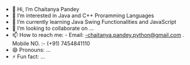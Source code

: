 - 👋 Hi, I’m Chaitanya Pandey
- 👀 I’m interested in Java and C++ Proramming Languages
- 🌱 I’m currently learning Java Swing Functionalities and JavaScript
- 💞️ I’m looking to collaborate on ...
- 📫 How to reach me: - Email: -chaitanya.pandey.python@gmail.com . Mobile NO. :- (+91) 7454841110
- 😄 Pronouns: ...
- ⚡ Fun fact: ...

<!---
Chaitu1712/Chaitu1712 is a ✨ special ✨ repository because its `README.md` (this file) appears on your GitHub profile.
You can click the Preview link to take a look at your changes.
--->
